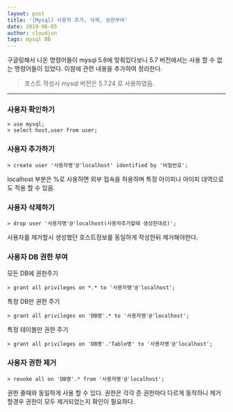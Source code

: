 ```yaml
---
layout: post
title: '[Mysql] 사용자 추가, 삭제, 권한부여'
date: 2019-06-05
author: cloudjun
tags: mysql DB
---
```

구글링해서 나온 명령어들이 mysql 5.6에 맞춰있다보니 5.7 버전에서는 사용 할 수 없는 명령어들이
있었다. 이참에 관련 내용을 추가하여 정리한다.

> 포스트 작성시 mysql 버전은 5.7.24 로 사용하였음.

--------
### 사용자 확인하기

```mysql
> use mysql;
> select host,user from user;
```

### 사용자 추가하기

```mysql
> create user '사용자명'@'localhost' identified by '비밀번호';
```

localhost 부분은 %로 사용하면 외부 접속을 허용하며
특정 아이피나 아이피 대역으로도 적용 할 수 있음.

### 사용자 삭제하기

```mysql
> drop user '사용자명'@'localhost(사용자추가할때 생성한대로)';
```

사용자를 제거할시 생성했던 호스트정보를 동일하게 작성한뒤 제거해야한다.

### 사용자 DB 권한 부여

모든 DB에 권한주기

```mysql
> grant all privileges on *.* to '사용자명'@'localhost';
```

특정 DB만 권한 주기

```mysql
> grant all privileges on 'DB명'.* to '사용자명'@'localhost';
```

특정 테이블만 권한 주기

```mysql
> grant all privileges on 'DB명'.'Table명' to '사용자명'@'localhost';
```

### 사용자 권한 제거

```mysql
> revoke all on 'DB명'.* from '사용자명'@'localhost';
```

권한 줄때와 동일하게 사용 할 수 있다.
권한은 각각 준 권한마다 다르게 동작하니 제거할경우 권한이 모두 제거되었는지 확인이 필요하다.